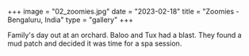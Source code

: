 +++
image = "02_zoomies.jpg"
date = "2023-02-18"
title = "Zoomies - Bengaluru, India"
type = "gallery"
+++

Family's day out at an orchard. Baloo and Tux had a blast. They found a mud patch and decided it was time for a spa session.